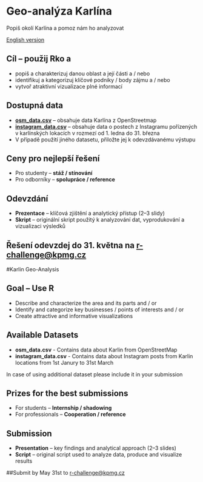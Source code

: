 # Geo-analýza Karlína
Popiš okolí Karlína a pomoz nám ho analyzovat

[English version](#karlin-geo-analysis)

## Cíl – použij Rko a
* popiš a charakterizuj danou oblast a její části a / nebo
* identifikuj a kategorizuj klíčové podniky / body zájmu a / nebo
* vytvoř atraktivní vizualizace plné informací

## Dostupná data 
* [**osm_data.csv**](https://github.com/KPMG-CZ/R-Data-Challenge/blob/master/Karlin_Geo_Analysis/osm_data.csv) – obsahuje data Karlína z OpenStreetmap
* [**instagram_data.csv**](https://github.com/KPMG-CZ/R-Data-Challenge/blob/master/Karlin_Geo_Analysis/instagram_data.csv) – obsahuje data o postech z Instagramu pořízených v karlínských lokacích v rozmezí od 1. ledna do 31. března
* V případě použití jiného datasetu, přiložte jej k odevzdávanému výstupu

## Ceny pro nejlepší řešení
* Pro studenty – **stáž / stínování** 
* Pro odborníky – **spolupráce / reference** 

## Odevzdání
* **Prezentace** – klíčová zjištění a analytický přístup (2–3 slidy) 
* **Skript** – originální skript použitý k analyzování dat, vyprodukování a vizualizaci výsledků

## Řešení odevzdej do 31. května na r-challenge@kpmg.cz 


#Karlin Geo-Analysis

## Goal – Use R
* Describe and characterize the area and its parts and / or
* Identify and categorize key businesses / points of interests and / or
* Create attractive and informative visualizations

## Available Datasets

* **osm_data.csv** - Contains data about Karlin from OpenStreetMap 
* **instagram_data.csv** - Contains data about Instagram posts from Karlin locations from 1st Janury to 31st March

In case of using additional dataset please include it in your submission

## Prizes for the best submissions

* For students – **Internship / shadowing**
* For professionals – **Cooperation / reference**

## Submission

* **Presentation** – key findings and analytical approach (2–3 slides) 
* **Script** – original script used to analyze data, produce and visualize results

##Submit by May 31st to r-challenge@kpmg.cz 

